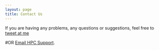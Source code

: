 ```yaml
---
layout: page
title: Contact Us
---
```


If you are having any problems, any questions or suggestions, feel free to [tweet at me](https://twitter.com/intent/tweet?text=%40robqiao) 

#OR <a href="mailto:{{ 'hpcsupport@adelaide.edu.au' | encode_email }}" title="ContactUs">Email HPC Support</a>.
